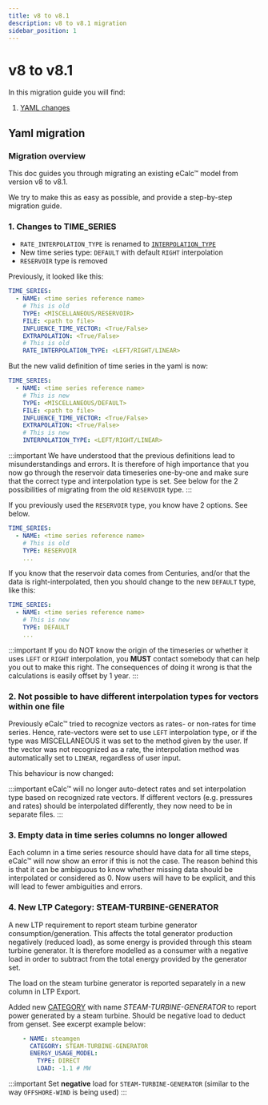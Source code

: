 ```yaml
---
title: v8 to v8.1
description: v8 to v8.1 migration
sidebar_position: 1
---
```


# v8 to v8.1

In this migration guide you will find:

1. [YAML changes](#yaml-migration)

## Yaml migration

### Migration overview

This doc guides you through migrating an existing eCalc™ model from version v8 to v8.1.

We try to make this as easy as possible, and provide a step-by-step migration guide.

### 1. Changes to TIME_SERIES
- `RATE_INTERPOLATION_TYPE` is renamed to [`INTERPOLATION_TYPE`](../references/INTERPOLATION_TYPE)
- New time series type: `DEFAULT` with default `RIGHT` interpolation
- `RESERVOIR` type is removed

Previously, it looked like this:

```yaml
TIME_SERIES:
  - NAME: <time series reference name>
    # This is old
    TYPE: <MISCELLANEOUS/RESERVOIR>
    FILE: <path to file>
    INFLUENCE_TIME_VECTOR: <True/False>
    EXTRAPOLATION: <True/False>
    # This is old
    RATE_INTERPOLATION_TYPE: <LEFT/RIGHT/LINEAR>
```

But the new valid definition of time series in the yaml is now:

```yaml
TIME_SERIES:
  - NAME: <time series reference name>
    # This is new
    TYPE: <MISCELLANEOUS/DEFAULT>
    FILE: <path to file>
    INFLUENCE_TIME_VECTOR: <True/False>
    EXTRAPOLATION: <True/False>
    # This is new
    INTERPOLATION_TYPE: <LEFT/RIGHT/LINEAR>
```
:::important
We have understood that the previous definitions lead to misunderstandings and errors. It is therefore of high importance
that you now go through the reservoir data timeseries one-by-one and make sure that the correct type and interpolation type
is set. See below for the 2 possibilities of migrating from the old `RESERVOIR` type.
:::

If you previously used the `RESERVOIR` type, you know have 2 options. See below.

```yaml
TIME_SERIES:
  - NAME: <time series reference name>
    # This is old
    TYPE: RESERVOIR
    ...
```

If you know that the reservoir data comes from Centuries, and/or that the data is right-interpolated, then you should
change to the new `DEFAULT` type, like this:

```yaml
TIME_SERIES:
  - NAME: <time series reference name>
    # This is new
    TYPE: DEFAULT
    ...
```

:::important
If you do NOT know the origin of the timeseries or whether it uses `LEFT` or `RIGHT` interpolation, you **MUST** contact
somebody that can help you out to make this right. The consequences of doing it wrong is that the calculations is
easily offset by 1 year.
:::

### 2. Not possible to have different interpolation types for vectors within one file

Previously eCalc™ tried to recognize vectors as rates- or non-rates for time series.
Hence, rate-vectors were set to use `LEFT` interpolation type, or if the type was
MISCELLANEOUS it was set to the method given by the user. If the vector was not recognized
as a rate, the interpolation method was automatically set to `LINEAR`, regardless of user input.

This behaviour is now changed:

:::important
eCalc™ will no longer auto-detect rates and set interpolation type based on recognized
rate vectors. If different vectors (e.g. pressures and rates) should be interpolated differently, they now need
to be in separate files.
:::

### 3. Empty data in time series columns no longer allowed

Each column in a time series resource should have data for all time steps, eCalc™ will now show an error if this is not the case. 
The reason behind this is that it can be ambiguous to know whether missing data should be interpolated or considered as 0. Now
users will have to be explicit, and this will lead to fewer ambiguities and errors.

### 4.  New LTP Category: STEAM-TURBINE-GENERATOR

A new LTP requirement to report steam turbine generator consumption/generation. This affects the total generator production 
negatively (reduced load), as some energy is provided through this steam turbine generator. It is therefore modelled as a consumer 
with a negative load in order to subtract from the total energy provided by the generator set. 

The load on the steam turbine generator is reported separately in a new column in LTP Export.

Added new [CATEGORY](../references/CATEGORY) with name *STEAM-TURBINE-GENERATOR* to report power generated by a steam turbine.
Should be negative load to deduct from genset. See excerpt example below:

```yaml
    - NAME: steamgen
      CATEGORY: STEAM-TURBINE-GENERATOR
      ENERGY_USAGE_MODEL:
        TYPE: DIRECT
        LOAD: -1.1 # MW
```

:::important
Set **negative** load for `STEAM-TURBINE-GENERATOR` (similar to the way `OFFSHORE-WIND` is being used)
:::